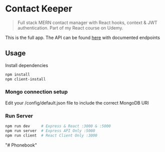 # Contact Keeper

> Full stack MERN contact manager with React hooks, context & JWT authentication. Part of my React course on Udemy.

This is the full app. The API can be found [here](https://github.com/bradtraversy/contact_keeper_api) with documented endpoints

## Usage

Install dependencies

```bash
npm install
npm client-install
```

### Mongo connection setup

Edit your /config/default.json file to include the correct MongoDB URI

### Run Server

```bash
npm run dev     # Express & React :3000 & :5000
npm run server  # Express API Only :5000
npm run client  # React Client Only :3000
```
"# Phonebook" 
